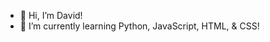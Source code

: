 - 👋 Hi, I’m David!
- 🌱 I’m currently learning Python, JavaScript, HTML, & CSS!


<!---
heckerdavid/heckerdavid is a ✨ special ✨ repository because its `README.md` (this file) appears on your GitHub profile.
You can click the Preview link to take a look at your changes.
--->
